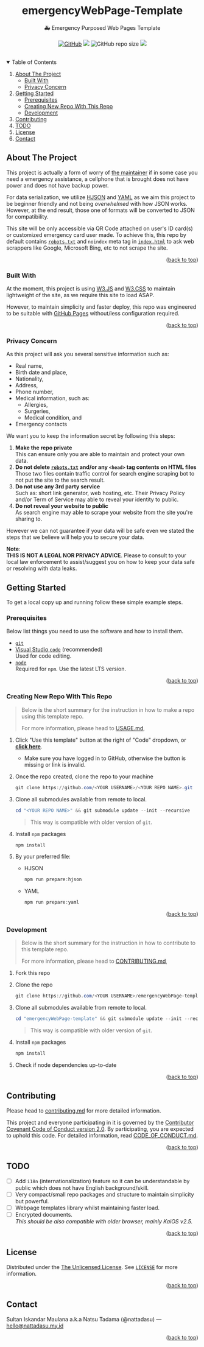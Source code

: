 <!--
**** THIS README IS GENERATED FROM
**** https://github.com/othneildrew/Best-README-Template
**** UNDER MIT LICENSE
--->

<h1 align="center">emergencyWebPage-Template</h1>

<p align="center">
  🚑 Emergency Purposed Web Pages Template
  <!-- Badges -->
  <br />
  <br />
  <a href="LICENSE"><img alt="GitHub" src="https://img.shields.io/github/license/nattadasu/emergencyWebPage-template?style=for-the-badge"></a>
  <a href="https://github.com/nattadasu/emergencyWebPage-template/issues"><img src="https://img.shields.io/badge/Issue-GitHub-black?style=for-the-badge&logo=github"></a>
  <img alt="GitHub repo size" src="https://img.shields.io/github/repo-size/nattadasu/emergencyWebPage-template?style=for-the-badge">
  <a href="CODE_OF_CONDUCT.md"><img src="https://img.shields.io/endpoint?style=for-the-badge&url=https%3A%2F%2Fraw.githubusercontent.com%2Fnattadasu%2FemergencyWebPage-Template%2Fmain%2Fconfig%2Fcc.shield.json"></a>

</p><br />

<!-- TABLE OF CONTENTS -->
<details open="open">
  <summary>Table of Contents</summary>
  <ol>
    <li>
      <a href="#about-the-project">About The Project</a>
      <ul>
        <li><a href="#built-with">Built With</a></li>
        <li><a href="#privacy-concern">Privacy Concern</a></li>
      </ul>
    </li>
    <li>
      <a href="#getting-started">Getting Started</a>
      <ul>
        <li><a href="#prerequisites">Prerequisites</a></li>
        <li><a href="#creating-new-repo-with-this-repo">Creating New Repo With
        This Repo</a></li>
        <li><a href="#development">Development</a></li>
      </ul>
    </li>
    <li><a href="#contributing">Contributing</a></li>
    <li><a href="#todo">TODO</a></li>
    <li><a href="#license">License</a></li>
    <li><a href="#contact">Contact</a></li>
  </ol>
</details>

<!-- ABOUT THE PROJECT -->
## About The Project

This project is actually a form of worry of [the maintainer](#contact) if in
some case you need a emergency assistance, a cellphone that is brought does not
have power and does not have backup power.

For data serialization, we utilize [HJSON](https://hjson.github.io) and
[YAML](https://yaml.org/) as we aim this project to be beginner friendly and
not being *overwhelmed* with how JSON works. However, at the end result, those
one of formats will be converted to JSON for compatibility.

This site will be only accessible via QR Code attached on user's ID card(s) or
customized emergency card user made. To achieve this, this repo by default
contains [`robots.txt`](robots.txt) and `noindex` meta tag in
[`index.html`](index.html) to ask web scrappers like Google, Microsoft Bing, etc
to not scrape the site.

<p align="right">(<a href="#top">back to top</a>)</p>

### Built With

At the moment, this project is using [W3.JS](https://www.w3schools.com/w3js/)
and [W3.CSS](https://www.w3schools.com/w3css/) to maintain lightweight of the
site, as we require this site to load ASAP.

However, to maintain simplicity and faster deploy, this repo was engineered to
be suitable with [GitHub Pages](https://docs.github.com/en/pages/quickstart)
without/less configuration required.

<p align="right">(<a href="#top">back to top</a>)</p>

### Privacy Concern

As this project will ask you several sensitive information such as:

* Real name,
* Birth date and place,
* Nationality,
* Address,
* Phone number,
* Medical information, such as:
  * Allergies,
  * Surgeries,
  * Medical condition, and
* Emergency contacts

We want you to keep the information secret by following this steps:

1. **Make the repo private**\
   This can ensure only you are able to maintain and protect your own data.
2. **Do not delete [`robots.txt`](robots.txt) and/or any `<head>` tag contents on
   HTML files**\
   Those two files contain traffic control for search engine scraping bot to not
   put the site to the search result.
3. **Do not use any 3rd party service**\
   Such as: short link generator, web hosting, etc. Their Privacy Policy and/or
   Term of Service may able to reveal your identity to public.
4. **Do not reveal your website to public**\
   As search engine may able to scrape your website from the site you're sharing
   to.

However we can not guarantee if your data will be safe even we stated the steps
that we believe will help you to secure your data.

**Note**:\
**THIS IS NOT A LEGAL NOR PRIVACY ADVICE**. Please to consult to your local law
enforcement to assist/suggest you on how to keep your data safe or resolving
with data leaks.
<!-- GETTING STARTED -->
## Getting Started

To get a local copy up and running follow these simple example steps.

### Prerequisites

Below list things you need to use the software and how to install them.

* [`git`](https://git-scm.com)
* [Visual Studio `code`](https://code.visualstudio.com/) (recommended)\
  Used for code editing.
* [`node`](https://nodejs.org/)\
  Required for `npm`. Use the latest LTS version.

<p align="right">(<a href="#top">back to top</a>)</p>

### Creating New Repo With This Repo

> Below is the short summary for the instruction in how to make a repo using
> this template repo.
>
> For more information, please head to [USAGE.md](USAGE.md),

1. Click "Use this template" button at the right of "Code" dropdown, or
   [**click here**](https://github.com/nattadasu/emergencyWebPage-template/generate).
   * Make sure you have logged in to GitHub, otherwise the button is missing or
     link is invalid.

2. Once the repo created, clone the repo to your machine

   ```powershell
   git clone https://github.com/<YOUR USERNAME>/<YOUR REPO NAME>.git
   ```

3. Clone all submodules available from remote to local.

   ```powershell
   cd "<YOUR REPO NAME>" && git submodule update --init --recursive
   ```

   > This way is compatible with older version of `git`.

4. Install `npm` packages

   ```powershell
   npm install
   ```

5. By your preferred file:

   * HJSON

     ```powershell
     npm run prepare:hjson
     ```

   * YAML

     ```powershell
     npm run prepare:yaml
     ```

<p align="right">(<a href="#top">back to top</a>)</p>

### Development

> Below is the short summary for the instruction in how to contribute to this
> template repo.
>
> For more information, please head to [CONTRIBUTING.md](CONTRIBUTING.md),

1. Fork this repo
2. Clone the repo

   ```powershell
   git clone https://github.com/<YOUR USERNAME>/emergencyWebPage-template.git
   ```

3. Clone all submodules available from remote to local.

   ```powershell
   cd "emergencyWebPage-template" && git submodule update --init --recursive
   ```

   > This way is compatible with older version of `git`.

4. Install `npm` packages

   ```powershell
   npm install
   ```

5. Check if node dependencies up-to-date

<p align="right">(<a href="#top">back to top</a>)</p>

<!-- CONTRIBUTING -->
## Contributing

Please head to [contributing.md](CONTRIBUTING.md) for more detailed information.

This project and everyone participating in it is governed by the
[Contributor Covenant Code of Conduct version 2.0][conduct]. By participating,
you are expected to uphold this code. For detailed information, read
[CODE_OF_CONDUCT.md][conduct].

<p align="right">(<a href="#top">back to top</a>)</p>

## TODO

* [ ] Add `i18n` (internationalization) feature so it can be understandable
  by public which does not have English background/skill.
* [ ] Very compact/small repo packages and structure to maintain simplicity but
  powerful.
* [ ] Webpage templates library whilst maintaining faster load.
* [ ] Encrypted documents.\
  *This should be also compatible with older browser, mainly KaiOS v2.5.*

<p align="right">(<a href="#top">back to top</a>)</p>

<!-- LICENSE -->
## License

Distributed under the [The Unlicensed License][license]. See
[`LICENSE`][license] for more information.

<p align="right">(<a href="#top">back to top</a>)</p>

<!-- CONTACT -->
## Contact

Sultan Iskandar Maulana a.k.a Natsu Tadama (@nattadasu) — hello@nattadasu.my.id

<!-- MARKDOWN LINKS & IMAGES -->
<!-- https://www.markdownguide.org/basic-syntax/#reference-style-links -->
[conduct]: CODE_OF_CONDUCT.md
[license]: LICENSE

<p align="right">(<a href="#top">back to top</a>)</p>